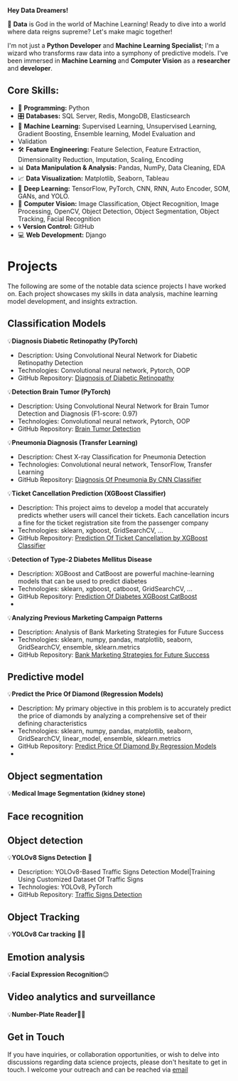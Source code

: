 **Hey Data Dreamers!**

🚀 **Data** is God in the world of Machine Learning! Ready to dive into a world where data reigns supreme? Let's make magic together!

I'm not just a **Python Developer** and **Machine Learning Specialist**; I'm a wizard who transforms raw data into a symphony of predictive models. I've been immersed in **Machine Learning** and **Computer Vision** as a **researcher** and **developer**.

## Core Skills:

- 🐍 **Programming:** Python
- 🎛️ **Databases:** SQL Server, Redis, MongoDB, Elasticsearch
- 🤖 **Machine Learning:** Supervised Learning, Unsupervised Learning, Gradient Boosting, Ensemble learning, Model Evaluation and
- Validation
- 🛠️ **Feature Engineering:** Feature Selection, Feature Extraction, Dimensionality Reduction,
Imputation, Scaling, Encoding
- 📊 **Data Manipulation & Analysis:** Pandas, NumPy, Data Cleaning, EDA 
- 📈 **Data Visualization:** Matplotlib, Seaborn, Tableau 
- 🧠 **Deep Learning:** TensorFlow, PyTorch, CNN, RNN, Auto Encoder, SOM, GANs, and YOLO. 
- 📸 **Computer Vision:** Image Classification, Object Recognition, Image Processing, OpenCV, Object Detection, Object Segmentation, Object Tracking, Facial Recognition
- 🌀 **Version Control:** GitHub 
- 💻 **Web Development:** Django


# Projects

The following are some of the notable data science projects I have worked on. Each project showcases my skills in data analysis, machine learning model development, and insights extraction.

## Classification Models
💡**Diagnosis Diabetic Retinopathy (PyTorch)**

- Description: Using Convolutional Neural Network for Diabetic Retinopathy Detection
- Technologies: Convolutional neural network, Pytorch, OOP
- GitHub Repository: [Diagnosis of Diabetic Retinopathy](https://github.com/P-MLSpecialist/Diagnosis-of-Diabetic-Retinopathy)
  
💡**Detection Brain Tumor (PyTorch)**
- Description: Using Convolutional Neural Network for Brain Tumor Detection and Diagnosis (F1-score: 0.97)
- Technologies: Convolutional neural network, Pytorch, OOP
- GitHub Repository: [Brain Tumor Detection](https://github.com/P-MLSpecialist/Brain-Tumor-Detection)

💡**Pneumonia Diagnosis (Transfer Learning)**
- Description: Chest X-ray Classification for Pneumonia Detection
- Technologies: Convolutional neural network, TensorFlow, Transfer Learning
- GitHub Repository: [Diagnosis Of Pneumonia By CNN Classifier](https://github.com/P-MLSpecialist/Diagnosis_Of_Pneumonia_By_CNN_Classifier)
   
💡**Ticket Cancellation Prediction (XGBoost Classifier)**
- Description: This project aims to develop a model that accurately predicts whether users will cancel their tickets. Each cancellation incurs a fine for the ticket registration site from the passenger company
- Technologies: sklearn, xgboost, GridSearchCV, ...
- GitHub Repository: [Prediction Of Ticket Cancellation by XGBoost Classifier](https://github.com/P-MLSpecialist/Prediction_Of_Ticket_Cancellation_Acc_98/tree/main)


💡**Detection of Type-2 Diabetes Mellitus Disease**

- Description: XGBoost and CatBoost are powerful machine-learning models that can be used to predict diabetes
- Technologies: sklearn, xgboost, catboost, GridSearchCV, ...
- GitHub Repository: [Prediction Of Diabetes XGBoost CatBoost](https://github.com/P-MLSpecialist/Prediction_Of_Diabetes_XGBoost_CatBoost)
- 
💡**Analyzing Previous Marketing Campaign Patterns** 

- Description: Analysis of Bank Marketing Strategies for Future Success
- Technologies: sklearn, numpy, pandas, matplotlib, seaborn, GridSearchCV, ensemble, sklearn.metrics
- GitHub Repository: [Bank Marketing Strategies for Future Success](https://github.com/P-MLSpecialist/Bank_Marketing_Strategies_for_Future_Success)

## Predictive model
💡**Predict the Price Of Diamond (Regression Models)**

- Description: My primary objective in this problem is to accurately predict the price of diamonds by analyzing a comprehensive set of their defining characteristics
- Technologies: sklearn, numpy, pandas, matplotlib, seaborn, GridSearchCV, linear_model, ensemble, sklearn.metrics
- GitHub Repository: [Predict Price Of Diamond By Regression Models](https://github.com/P-MLSpecialist/Predict_Price_Of_Diamond/tree/main)
- 
## Object segmentation
💡**Medical Image Segmentation (kidney stone)**

## Face recognition

## Object detection
💡**YOLOv8 Signs Detection** 🚦

- Description: YOLOv8-Based Traffic Signs Detection Model|Training Using Customized Dataset Of Traffic Signs
- Technologies: YOLOv8, PyTorch
- GitHub Repository: [Traffic Signs Detection](https://github.com/P-MLSpecialist/Traffic-Signs-Detection-By-YOLOv8)
  
## Object Tracking
💡**YOLOv8 Car tracking** 🚗🎯

## Emotion analysis
💡**Facial Expression Recognition**😊

## Video analytics and surveillance
💡**Number-Plate Reader**🚗🔢


## Get in Touch
If you have inquiries, or collaboration opportunities, or wish to delve into discussions regarding data science projects, please don't hesitate to get in touch. I welcome your outreach and can be reached via [email](P.K.MLSpecialist@gmail.com)


